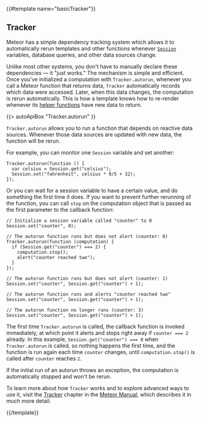 {{#template name="basicTracker"}}

<h2 id="tracker"><span>Tracker</span></h2>

Meteor has a simple dependency tracking system which allows it to
automatically rerun templates and other functions whenever
[`Session`](#session) variables, database queries, and other data
sources change.

Unlike most other systems, you don't have to manually declare these dependencies
&mdash; it "just works." The mechanism is simple and efficient. Once you've
initialized a computation with `Tracker.autorun`, whenever you call a Meteor function that returns data, `Tracker` automatically records which data were
accessed. Later, when this data changes, the computation is rerun automatically.
This is how a template knows how to re-render whenever its [helper
functions](#template_helpers) have new data to return.

{{> autoApiBox "Tracker.autorun" }}

`Tracker.autorun` allows you to run a function that depends on reactive
data sources. Whenever those data sources are updated with new data, the
function will be rerun.

For example, you can monitor one `Session` variable and set another:

```
Tracker.autorun(function () {
  var celsius = Session.get("celsius");
  Session.set("fahrenheit", celsius * 9/5 + 32);
});
```

Or you can wait for a session variable to have a certain value, and do
something the first time it does. If you want to prevent further rerunning
of the function, you can call `stop` on the computation object that is
passed as the first parameter to the callback function:

```
// Initialize a session variable called "counter" to 0
Session.set("counter", 0);

// The autorun function runs but does not alert (counter: 0)
Tracker.autorun(function (computation) {
  if (Session.get("counter") === 2) {
    computation.stop();
    alert("counter reached two");
  }
});

// The autorun function runs but does not alert (counter: 1)
Session.set("counter", Session.get("counter") + 1);

// The autorun function runs and alerts "counter reached two"
Session.set("counter", Session.get("counter") + 1);

// The autorun function no longer runs (counter: 3)
Session.set("counter", Session.get("counter") + 1);
```

The first time `Tracker.autorun` is called, the callback function is
invoked immediately, at which point it alerts and stops right away if
`counter === 2` already. In this example, `Session.get("counter") === 0`
when `Tracker.autorun` is called, so nothing happens the first time, and
the function is run again each time `counter` changes, until
`computation.stop()` is called after `counter` reaches `2`.

If the initial run of an autorun throws an exception, the computation
is automatically stopped and won't be rerun.

To learn more about how `Tracker` works and to explore advanced ways to
use it, visit the <a href="http://manual.meteor.com/#tracker">Tracker</a>
chapter in the <a href="http://manual.meteor.com/">Meteor Manual</a>,
which describes it in much more detail.

{{/template}}
